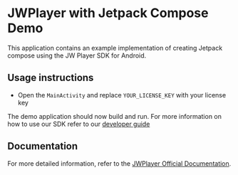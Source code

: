 # JWPlayer with Jetpack Compose Demo

This application contains an example implementation of creating Jetpack compose using the JW Player SDK for Android.

## Usage instructions

- Open the `MainActivity` and replace `YOUR_LICENSE_KEY` with your license key

The demo application should now build and run. For more information on how to use our SDK refer to our [developer guide](https://developer.jwplayer.com/jwplayer/docs/android-get-started)

## Documentation

For more detailed information, refer to the [JWPlayer Official Documentation](implementation/jwp-official-documentation.md).
